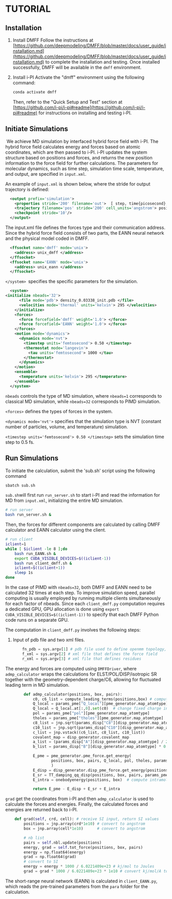 # TUTORIAL

## Installation

1. Install DMFF
   Follow the instructions at [https://github.com/deepmodeling/DMFF/blob/master/docs/user_guide/installation.md](https://github.com/deepmodeling/DMFF/blob/master/docs/user_guide/installation.md) to complete the installation and testing. Once installed successfully, DMFF will be available in the `dmff` environment.

2. Install i-PI
   Activate the "dmff" environment using the following command:

    ```bash
   conda activate dmff
    ```

   Then, refer to the "Quick Setup and Test" section at [https://github.com/i-pi/i-pi#readme](https://github.com/i-pi/i-pi#readme) for instructions on installing and testing i-PI.

## Initiate Simulations

​       We achieve MD simulation by interfaced hybrid force field with i-PI. The hybrid force field calculates energy and forces based on atomic coordinates, which are then passed to i-PI. i-PI updates the system structure based on positions and forces, and returns the new position information to the force field for further calculations. The parameters for molecular dynamics, such as time step, simulation time scale, temperature, and output, are specified in `input.xml`.

An example of `input.xml` is shown below, where the stride for output trajectory is defined:

```xml
  <output prefix='simulation'>
    <properties stride='200' filename='out'>  [ step, time{picosecond}, temperature{kelvin}, potential ] </properties>
    <trajectory filename='pos' stride='200' cell_units='angstrom'> positions{angstrom} </trajectory>
    <checkpoint stride='10'/>
  </output>
```

The input.xml file defines the forces type and their communication address. Since the hybrid force field consists of two parts, the EANN neural network and the physical model coded in DMFF.

```xml
  <ffsocket name='dmff' mode='unix'>
    <address> unix_dmff </address>
  </ffsocket>
  <ffsocket name='EANN' mode='unix'>
    <address> unix_eann </address>
  </ffsocket>
```

`</system> `specifies the specific parameters for the simulation. 

```xml
  <system>
<initialize nbeads='32'>
      <file mode='pdb'> density_0.03338_init.pdb </file>
      <velocities mode='thermal' units='kelvin'> 295 </velocities>
    </initialize>
    <forces>
      <force forcefield='dmff' weight='1.0'> </force>
      <force forcefield='EANN' weight='1.0'> </force>
    </forces>
    <motion mode='dynamics'>
      <dynamics mode='nvt'>
        <timestep units='femtosecond'> 0.50 </timestep>
        <thermostat mode='langevin'>
          <tau units='femtosecond'> 1000 </tau>
        </thermostat>
      </dynamics>
    </motion>
    <ensemble>
      <temperature units='kelvin'> 295 </temperature>
    </ensemble>
  </system>
```

`nbeads` controls the type of MD simulation, where `nbeads=1` corresponds to classical MD simulation, while `nbeads=32` corresponds to PIMD simulation.

`<forces>` defines the types of forces in the system.

`<dynamics mode='nvt'>` specifies that the simulation type is NVT (constant number of particles, volume, and temperature) simulation.

`<timestep units='femtosecond'> 0.50 </timestep>` sets the simulation time step to 0.5 fs.

## Run Simulations

To initiate the calculation, submit the 'sub.sh' script using the following command

```bash
sbatch sub.sh
```

`sub.sh`will first run `run_server.sh` to start i-PI and read the information for MD from `input.xml`, initializing the entire MD simulation.

```bash
# run server
bash run_server.sh &
```

Then, the forces for different components are calculated by calling DMFF calculator and EANN calculator using the client.

```bash
# run client
iclient=1
while [ $iclient -le 8 ];do
    bash run_EANN.sh &
    export CUDA_VISIBLE_DEVICES=$((iclient-1))
    bash run_client_dmff.sh &
    iclient=$((iclient+1))
    sleep 1s
done
```

In the case of PIMD with `nbeads=32`, both DMFF and EANN need to be calculated 32 times at each step. To improve simulation speed, parallel computing is usually employed by running multiple clients simultaneously for each factor of nbeads. Since each `client_dmff.py` computation requires a dedicated GPU, GPU allocation is done using `export CUDA_VISIBLE_DEVICES=$((iclient-1))` to specify that each DMFF Python code runs on a separate GPU.



The computation in `client_dmff.py` involves the following steps:

1. Input of pdb file and two xml files.

   ```python
       fn_pdb = sys.argv[1] # pdb file used to define openmm topology, this one should contain all virtual sites
       f_xml = sys.argv[2] # xml file that defines the force field
       r_xml = sys.argv[3] # xml file that defines residues
   ```

The energy and forces are computed using `DMFFDriver`, where `admp_calculator` wraps the calculations for ELST/POL/DISP/isotropic SR together with the geometry-dependent charge/C6, allowing for fluctuated leading term in MD simulation.

```python
        def admp_calculator(positions, box, pairs):
            c0, c6_list = compute_leading_terms(positions,box) # compute fluctuated leading terms
            Q_local = params_pme["Q_local"][pme_generator.map_atomtype]
            Q_local = Q_local.at[:,0].set(c0)  # change fixed charge into fluctuated one
            pol = params_pme["pol"][pme_generator.map_atomtype]
            tholes = params_pme["tholes"][pme_generator.map_atomtype]
            c8_list = jnp.sqrt(params_disp["C8"][disp_generator.map_atomtype]*1e8)
            c10_list = jnp.sqrt(params_disp["C10"][disp_generator.map_atomtype]*1e10)
            c_list = jnp.vstack((c6_list, c8_list, c10_list))
            covalent_map = disp_generator.covalent_map
            a_list = (params_disp["A"][disp_generator.map_atomtype] / 2625.5)
            b_list = params_disp["B"][disp_generator.map_atomtype] * 0.0529177249

            E_pme = pme_generator.pme_force.get_energy(
                    positions, box, pairs, Q_local, pol, tholes, params_pme["mScales"], params_pme["pScales"], params_pme["dScales"]
                    )
            E_disp = disp_generator.disp_pme_force.get_energy(positions, box, pairs, c_list.T, params_disp["mScales"])
            E_sr = TT_damping_qq_disp(positions, box, pairs, params_pme["mScales"], a_list, b_list, c0, c_list[0], c_list[1], c_list[2])
            E_intra = onebodyenergy(positions, box)  # compute intramolecular energy 

            return E_pme - E_disp + E_sr + E_intra
```

 `grad` get the coordinates from i-PI and then `admp_calculator` is used to calculate the forces and energies. Finally, the calculated forces and energies are returned back to i-PI.

```python
    def grad(self, crd, cell): # receive SI input, return SI values
        positions = jnp.array(crd*1e10) # convert to angstrom
        box = jnp.array(cell*1e10)      # convert to angstrom

        # nb list
        pairs = self.nbl.update(positions)
        energy, grad = self.tot_force(positions, box, pairs)
        energy = np.float64(energy)
        grad = np.float64(grad)
        # convert to SI
        energy = energy * 1000 / 6.0221409e+23 # kj/mol to Joules
        grad = grad * 1000 / 6.0221409e+23 * 1e10 # convert kj/mol/A to joule/m
```



The short-range neural network (EANN) is calculated in `client_EANN.py`, which reads the pre-trained parameters from the `para` folder for the calculation.
